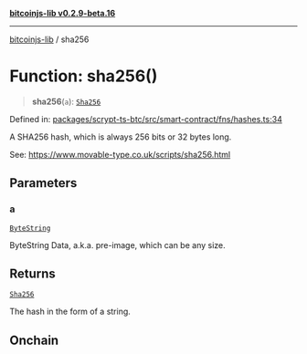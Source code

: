 [**bitcoinjs-lib v0.2.9-beta.16**](../README.md)

***

[bitcoinjs-lib](../README.md) / sha256

# Function: sha256()

> **sha256**(`a`): [`Sha256`](../type-aliases/Sha256.md)

Defined in: [packages/scrypt-ts-btc/src/smart-contract/fns/hashes.ts:34](https://github.com/sCrypt-Inc/scrypt-btc-mono/blob/7d2760b2d3565565fcb011792878d3764e0701be/packages/scrypt-ts-btc/src/smart-contract/fns/hashes.ts#L34)

A SHA256 hash, which is always 256 bits or 32 bytes long.

See:
https://www.movable-type.co.uk/scripts/sha256.html

## Parameters

### a

[`ByteString`](../type-aliases/ByteString.md)

ByteString Data, a.k.a. pre-image, which can be any size.

## Returns

[`Sha256`](../type-aliases/Sha256.md)

The hash in the form of a string.

## Onchain
